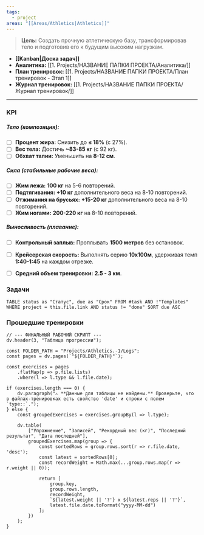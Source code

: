 ```yaml
---
tags:
  - project
areas: "[[Areas/Athletics|Athletics]]"
---
```

> **Цель:** Создать прочную атлетическую базу, трансформировав тело и подготовив его к будущим высоким нагрузкам.

- **[[Kanban|Доска задач]]**
- **Аналитика:** [[1. Projects/НАЗВАНИЕ ПАПКИ ПРОЕКТА/Аналитика/]]
- **План тренировок:** [[1. Projects/НАЗВАНИЕ ПАПКИ ПРОЕКТА/План тренировок - Этап 1]] 
- **Журнал тренировок:** [[1. Projects/НАЗВАНИЕ ПАПКИ ПРОЕКТА/Журнал тренировок/]] 
---

### KPI

##### Тело (композиция):
- [ ] **Процент жира:** Снизить до **≤ 18%** (с 27%).
- [ ] **Вес тела:** Достичь **~83-85 кг** (с 92 кг).
- [ ] **Обхват талии:** Уменьшить на **8-12 см**.

##### Сила (стабильные рабочие веса):
- [ ] **Жим лежа:** **100 кг** на 5-6 повторений.
- [ ] **Подтягивания:** **+10 кг** дополнительного веса на 8-10 повторений.
- [ ] **Отжимания на брусьях:** **+15-20 кг** дополнительного веса на 8-10 повторений.
- [ ] **Жим ногами:** **200-220 кг** на 8-10 повторений.

##### Выносливость (плавание):
- [ ] **Контрольный заплыв:** Проплывать **1500 метров** без остановок.
- [ ] **Крейсерская скорость:** Выполнять серию **10х100м**, удерживая темп **1:40-1:45** на каждом отрезке.
- [ ] **Средний объем тренировки:** **2.5 - 3 км**.


### Задачи

```dataview
TABLE status as "Статус", due as "Срок" FROM #task AND !"Templates" WHERE project = this.file.link AND status != "done" SORT due ASC
```


### Прошедшие тренировки


```dataviewjs
// --- ФИНАЛЬНЫЙ РАБОЧИЙ СКРИПТ ---
dv.header(3, "Таблица прогрессии");

const FOLDER_PATH = "Projects/Athletics.-1/Logs";
const pages = dv.pages(`"${FOLDER_PATH}"`);

const exercises = pages
    .flatMap(p => p.file.lists)
    .where(l => l.type && l.file.date);

if (exercises.length === 0) {
    dv.paragraph("⚠️ **Данные для таблицы не найдены.** Проверьте, что в файлах-тренировках есть свойство 'date' и строки с полем `type::`.");
} else {
    const groupedExercises = exercises.groupBy(l => l.type);

    dv.table(
        ["Упражнение", "Записей", "Рекордный вес (кг)", "Последний результат", "Дата последней"],
        groupedExercises.map(group => {
            const sortedRows = group.rows.sort(r => r.file.date, 'desc');
            const latest = sortedRows[0];
            const recordWeight = Math.max(...group.rows.map(r => r.weight || 0));

            return [
                group.key,
                group.rows.length,
                recordWeight,
                `${latest.weight || '?'} x ${latest.reps || '?'}`,
                latest.file.date.toFormat("yyyy-MM-dd")
            ];
        })
    );
}
```
